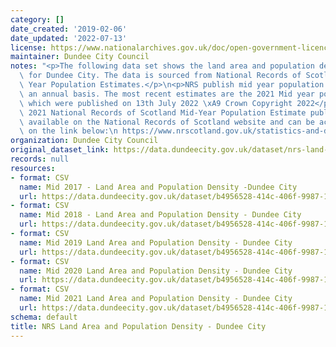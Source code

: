 ```yaml
---
category: []
date_created: '2019-02-06'
date_updated: '2022-07-13'
license: https://www.nationalarchives.gov.uk/doc/open-government-licence/version/3/
maintainer: Dundee City Council
notes: "<p>The following data set shows the land area and population density estimate\
  \ for Dundee City. The data is sourced from National Records of Scotland (NRS) Mid\
  \ Year Population Estimates.</p>\n<p>NRS publish mid year population estimates on\
  \ an annual basis. The most recent estimates are the 2021 Mid year population estimates\
  \ which were published on 13th July 2022 \xA9 Crown Copyright 2022</p>\n<p>The full\
  \ 2021 National Records of Scotland Mid-Year Population Estimate publication is\
  \ available on the National Records of Scotland website and can be accessed by clicking\
  \ on the link below:\n https://www.nrscotland.gov.uk/statistics-and-data/statistics/statistics-by-theme/population/population-estimates/mid-year-population-estimates/mid-2021</p>"
organization: Dundee City Council
original_dataset_link: https://data.dundeecity.gov.uk/dataset/nrs-land-area-and-population-density-dundee-city
records: null
resources:
- format: CSV
  name: Mid 2017 - Land Area and Population Density -Dundee City
  url: https://data.dundeecity.gov.uk/dataset/b4956528-414c-406f-9987-16aac95d3519/resource/93295fe7-a748-420e-a777-a38bc7cfe2e0/download/dundee_mid17_population_density.csv
- format: CSV
  name: Mid 2018 - Land Area and Population Density - Dundee City
  url: https://data.dundeecity.gov.uk/dataset/b4956528-414c-406f-9987-16aac95d3519/resource/f470f1f6-ea3d-42eb-b7a0-54766dc1b454/download/population_density18.csv
- format: CSV
  name: Mid 2019 Land Area and Population Density - Dundee City
  url: https://data.dundeecity.gov.uk/dataset/b4956528-414c-406f-9987-16aac95d3519/resource/0e304651-a519-4916-b1bb-afb61e56647d/download/mid2019_land-area-and-population-density.csv
- format: CSV
  name: Mid 2020 Land Area and Population Density - Dundee City
  url: https://data.dundeecity.gov.uk/dataset/b4956528-414c-406f-9987-16aac95d3519/resource/d08ddf15-9908-4c6f-842d-1262f2e09cef/download/2020_population_density.csv
- format: CSV
  name: Mid 2021 Land Area and Population Density - Dundee City
  url: https://data.dundeecity.gov.uk/dataset/b4956528-414c-406f-9987-16aac95d3519/resource/535ad582-68e7-4985-826c-ba2c51ad3dc1/download/2021_population_land_density-dundeecity.csv
schema: default
title: NRS Land Area and Population Density - Dundee City
---
```

